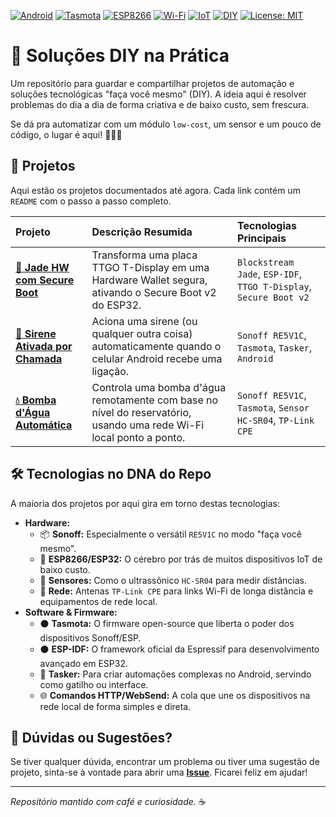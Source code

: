 [![Android](https://img.shields.io/badge/Android-3DDC84?logo=android&logoColor=white)](https://www.android.com/) [![Tasmota](https://img.shields.io/badge/Tasmota-00A6A6?logo=tasmota&logoColor=white)](https://tasmota.github.io/docs/) [![ESP8266](https://img.shields.io/badge/ESP8266-E73525?logo=espressif&logoColor=white)](https://www.espressif.com/en/products/socs/esp8266) [![Wi-Fi](https://img.shields.io/badge/Wi--Fi-0078D4?logo=wifi&logoColor=white)](https://www.wi-fi.org/) [![IoT](https://img.shields.io/badge/IoT-20948B?logo=homeassistantcommunitystore&logoColor=white)](https://en.wikipedia.org/wiki/Internet_of_things) [![DIY](https://img.shields.io/badge/DIY-Faça_Você_Mesmo-orange)](https://en.wikipedia.org/wiki/Do_it_yourself) [![License: MIT](https://img.shields.io/badge/license-MIT-blue)](./LICENSE)

# 🚀 Soluções DIY na Prática

Um repositório para guardar e compartilhar projetos de automação e soluções tecnológicas "faça você mesmo" (DIY). A ideia aqui é resolver problemas do dia a dia de forma criativa e de baixo custo, sem frescura. 

Se dá pra automatizar com um módulo `low-cost`, um sensor e um pouco de código, o lugar é aqui! 👨‍💻🔧

## 📂 Projetos

Aqui estão os projetos documentados até agora. Cada link contém um `README` com o passo a passo completo.

| Projeto                                                         | Descrição Resumida                                                                                             | Tecnologias Principais                                           |
| :-------------------------------------------------------------- | :------------------------------------------------------------------------------------------------------------- | :--------------------------------------------------------------- |
| **[🔐 Jade HW com Secure Boot](./jade_secure_boot.md)** | Transforma uma placa TTGO T-Display em uma Hardware Wallet segura, ativando o Secure Boot v2 do ESP32. | `Blockstream Jade`, `ESP-IDF`, `TTGO T-Display`, `Secure Boot v2` |
| **[🚨 Sirene Ativada por Chamada](./sirene_por_chamada.md)** | Aciona uma sirene (ou qualquer outra coisa) automaticamente quando o celular Android recebe uma ligação. | `Sonoff RE5V1C`, `Tasmota`, `Tasker`, `Android` |
| **[💧 Bomba d'Água Automática](./bomba_dagua_automatica.md)** | Controla uma bomba d'água remotamente com base no nível do reservatório, usando uma rede Wi-Fi local ponto a ponto. | `Sonoff RE5V1C`, `Tasmota`, `Sensor HC-SR04`, `TP-Link CPE` |

## 🛠️ Tecnologias no DNA do Repo

A maioria dos projetos por aqui gira em torno destas tecnologias:

-   **Hardware:**
    -   📦 **Sonoff:** Especialmente o versátil `RE5V1C` no modo "faça você mesmo".
    -   🧠 **ESP8266/ESP32:** O cérebro por trás de muitos dispositivos IoT de baixo custo.
    -   📡 **Sensores:** Como o ultrassônico `HC-SR04` para medir distâncias.
    -   📶 **Rede:** Antenas `TP-Link CPE` para links Wi-Fi de longa distância e equipamentos de rede local.
-   **Software & Firmware:**
    -   ⚫ **Tasmota:** O firmware open-source que liberta o poder dos dispositivos Sonoff/ESP.
	-   ⚫ **ESP-IDF:** O framework oficial da Espressif para desenvolvimento avançado em ESP32.
    -   🤖 **Tasker:** Para criar automações complexas no Android, servindo como gatilho ou interface.
    -   🌐 **Comandos HTTP/WebSend:** A cola que une os dispositivos na rede local de forma simples e direta.

## 💬 Dúvidas ou Sugestões?

Se tiver qualquer dúvida, encontrar um problema ou tiver uma sugestão de projeto, sinta-se à vontade para abrir uma **[Issue](https://github.com/CaTeIM/DIY/issues)**. Ficarei feliz em ajudar!

---

*Repositório mantido com café e curiosidade.* ☕